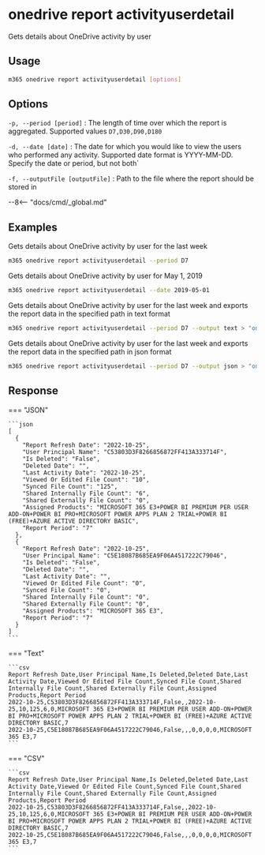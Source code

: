 # onedrive report activityuserdetail

Gets details about OneDrive activity by user

## Usage

```sh
m365 onedrive report activityuserdetail [options]
```

## Options

`-p, --period [period]`
: The length of time over which the report is aggregated. Supported values `D7,D30,D90,D180`

`-d, --date [date]`
: The date for which you would like to view the users who performed any activity. Supported date format is YYYY-MM-DD. Specify the date or period, but not both`

`-f, --outputFile [outputFile]`
: Path to the file where the report should be stored in

--8<-- "docs/cmd/_global.md"

## Examples

Gets details about OneDrive activity by user for the last week

```sh
m365 onedrive report activityuserdetail --period D7
```

Gets details about OneDrive activity by user for May 1, 2019

```sh
m365 onedrive report activityuserdetail --date 2019-05-01
```

Gets details about OneDrive activity by user for the last week and exports the report data in the specified path in text format

```sh
m365 onedrive report activityuserdetail --period D7 --output text > "onedriveactivityuserdetail.txt"
```

Gets details about OneDrive activity by user for the last week and exports the report data in the specified path in json format

```sh
m365 onedrive report activityuserdetail --period D7 --output json > "onedriveactivityuserdetail.json"
```

## Response

=== "JSON"

    ```json
    [
      {
        "Report Refresh Date": "2022-10-25",
        "User Principal Name": "C53803D3F8266856872FF413A333714F",
        "Is Deleted": "False",
        "Deleted Date": "",
        "Last Activity Date": "2022-10-25",
        "Viewed Or Edited File Count": "10",
        "Synced File Count": "125",
        "Shared Internally File Count": "6",
        "Shared Externally File Count": "0",
        "Assigned Products": "MICROSOFT 365 E3+POWER BI PREMIUM PER USER ADD-ON+POWER BI PRO+MICROSOFT POWER APPS PLAN 2 TRIAL+POWER BI (FREE)+AZURE ACTIVE DIRECTORY BASIC",
        "Report Period": "7"
      },
      {
        "Report Refresh Date": "2022-10-25",
        "User Principal Name": "C5E18087B685EA9F06A4517222C79046",
        "Is Deleted": "False",
        "Deleted Date": "",
        "Last Activity Date": "",
        "Viewed Or Edited File Count": "0",
        "Synced File Count": "0",
        "Shared Internally File Count": "0",
        "Shared Externally File Count": "0",
        "Assigned Products": "MICROSOFT 365 E3",
        "Report Period": "7"
      }
    ]
    ```

=== "Text"

    ```csv
    Report Refresh Date,User Principal Name,Is Deleted,Deleted Date,Last Activity Date,Viewed Or Edited File Count,Synced File Count,Shared Internally File Count,Shared Externally File Count,Assigned Products,Report Period
    2022-10-25,C53803D3F8266856872FF413A333714F,False,,2022-10-25,10,125,6,0,MICROSOFT 365 E3+POWER BI PREMIUM PER USER ADD-ON+POWER BI PRO+MICROSOFT POWER APPS PLAN 2 TRIAL+POWER BI (FREE)+AZURE ACTIVE DIRECTORY BASIC,7
    2022-10-25,C5E18087B685EA9F06A4517222C79046,False,,,0,0,0,0,MICROSOFT 365 E3,7
    ```

=== "CSV"

    ```csv
    Report Refresh Date,User Principal Name,Is Deleted,Deleted Date,Last Activity Date,Viewed Or Edited File Count,Synced File Count,Shared Internally File Count,Shared Externally File Count,Assigned Products,Report Period
    2022-10-25,C53803D3F8266856872FF413A333714F,False,,2022-10-25,10,125,6,0,MICROSOFT 365 E3+POWER BI PREMIUM PER USER ADD-ON+POWER BI PRO+MICROSOFT POWER APPS PLAN 2 TRIAL+POWER BI (FREE)+AZURE ACTIVE DIRECTORY BASIC,7
    2022-10-25,C5E18087B685EA9F06A4517222C79046,False,,,0,0,0,0,MICROSOFT 365 E3,7
    ```
